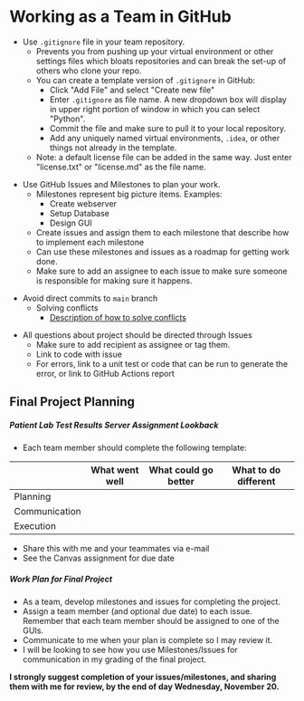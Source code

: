 # Working as a Team in GitHub

* Use `.gitignore` file in your team repository.
  + Prevents you from pushing up your virtual environment or other settings 
    files which bloats 
    repositories and can break the set-up of others who clone your repo.
  + You can create a template version of `.gitignore` in GitHub:
    - Click "Add File" and select "Create new file"
    - Enter `.gitignore` as file name.  A new dropdown box will display in
      upper right portion of window in which you can select "Python".
    - Commit the file and make sure to pull it to your local repository.
    - Add any uniquely named virtual environments, `.idea`, or other things
      not already in the template.
  + Note: a default license file can be added in the same way.  Just enter
    "license.txt" or "license.md" as the file name.
      
+ Use GitHub Issues and Milestones to plan your work.
  + Milestones represent big picture items.  Examples:  
    + Create webserver
    + Setup Database
    + Design GUI
  + Create issues and assign them to each milestone that describe how to 
    implement each milestone
  + Can use these milestones and issues as a roadmap for getting work done.
  + Make sure to add an assignee to each issue to make sure someone is
    responsible for making sure it happens.
    
* Avoid direct commits to `main` branch
  + Solving conflicts
    - [Description of how to solve conflicts](../Resources/Git/MergeConflicts.md)
  
+ All questions about project should be directed through Issues
  + Make sure to add recipient as assignee or tag them.
  + Link to code with issue
  + For errors, link to a unit test or code that can be run to generate the
    error, or link to GitHub Actions report
  
## Final Project Planning
##### Patient Lab Test Results Server Assignment Lookback
* Each team member should complete the following template:

|               | What went well | What could go better | What to do different |
|---------------|----------------|----------------------|----------------------|
| Planning      |                |                      |                      |
| Communication |                |                      |                      |
| Execution     |                |                      |                      |
* Share this with me and your teammates via e-mail
* See the Canvas assignment for due date
  
##### Work Plan for Final Project
* As a team, develop milestones and issues for completing the project.
* Assign a team member (and optional due date) to each issue.  Remember that
  each team member should be assigned to one of the GUIs.
* Communicate to me when your plan is complete so I may review it. 
* I will be looking to see how you use Milestones/Issues for communication
in my grading of the final project.
    
__I strongly suggest completion of your issues/milestones, and 
sharing them with me for review, by the end of day Wednesday, November 20.__  
